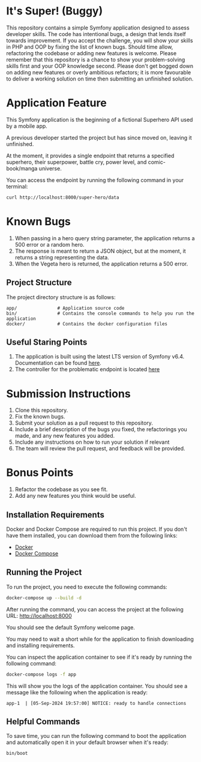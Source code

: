 # It's Super! (Buggy)
This repository contains a simple Symfony application designed to assess developer skills.
The code has intentional bugs, a design that lends itself towards improvement. 
If you accept the challenge, you will show your skills in PHP and OOP by fixing the list of known bugs.
Should time allow, refactoring the codebase or adding new features is welcome.
Please remember that this repository is a chance to show your problem-solving skills first and your OOP knowledge second.
Please don't get bogged down on adding new features or overly ambitious refactors; it is more favourable to deliver a working solution on time then
submitting an unfinished solution. 

# Application Feature 
This Symfony application is the beginning of a fictional Superhero API used by a mobile app. 

A previous developer started the project but has since moved on, leaving it unfinished.

At the moment, it provides a single endpoint that returns a specified superhero, their superpower, battle cry,
power level, and comic-book/manga universe. 

You can access the endpoint by running the following command in your terminal:

```bash
curl http://localhost:8000/super-hero/data
```

# Known Bugs

1. When passing in a hero query string parameter, the application returns a 500 error or a random hero.
2. The response is meant to return a JSON object, but at the moment, it returns a string representing the data. 
3. When the Vegeta hero is returned, the application returns a 500 error.

## Project Structure
The project directory structure is as follows:

```
app/               # Application source code
bin/               # Contains the console commands to help you run the application
docker/            # Contains the docker configuration files
```

## Useful Staring Points
1. The application is built using the latest LTS version of Symfony v6.4. Documentation can be found [here](https://symfony.com/doc/6.4/index.html).
2. The controller for the problematic endpoint is located [here](https://github.com/immediate-media/Its-Super/blob/main/app/src/Controller/SuperHeroController.php)

# Submission Instructions

1. Clone this repository. 
2. Fix the known bugs.
3. Submit your solution as a pull request to this repository.
4. Include a brief description of the bugs you fixed, the refactorings you made, and any new features you added.
5. Include any instructions on how to run your solution if relevant 
6. The team will review the pull request, and feedback will be provided.

# Bonus Points
1. Refactor the codebase as you see fit.
2. Add any new features you think would be useful.

## Installation Requirements

Docker and Docker Compose are required to run this project. If you don't have them installed, you can download them from the following links:

- [Docker](https://docs.docker.com/get-docker/)
- [Docker Compose](https://docs.docker.com/compose/install/)


## Running the Project

To run the project, you need to execute the following commands:

```bash
docker-compose up --build -d
```

After running the command, you can access the project at the following URL: [http://localhost:8000](http://localhost:8000)

You should see the default Symfony welcome page.

You may need to wait a short while for the application to finish downloading and installing requirements. 

You can inspect the application container to see if it's ready by running the following command:

```bash
docker-compose logs -f app
```

This will show you the logs of the application container. You should see a message like the following when the application is ready:

```
app-1  | [05-Sep-2024 19:57:00] NOTICE: ready to handle connections
```

## Helpful Commands

To save time, you can run the following command to boot the application and automatically open it in your default browser
when it's ready: 

```bash
bin/boot
```

